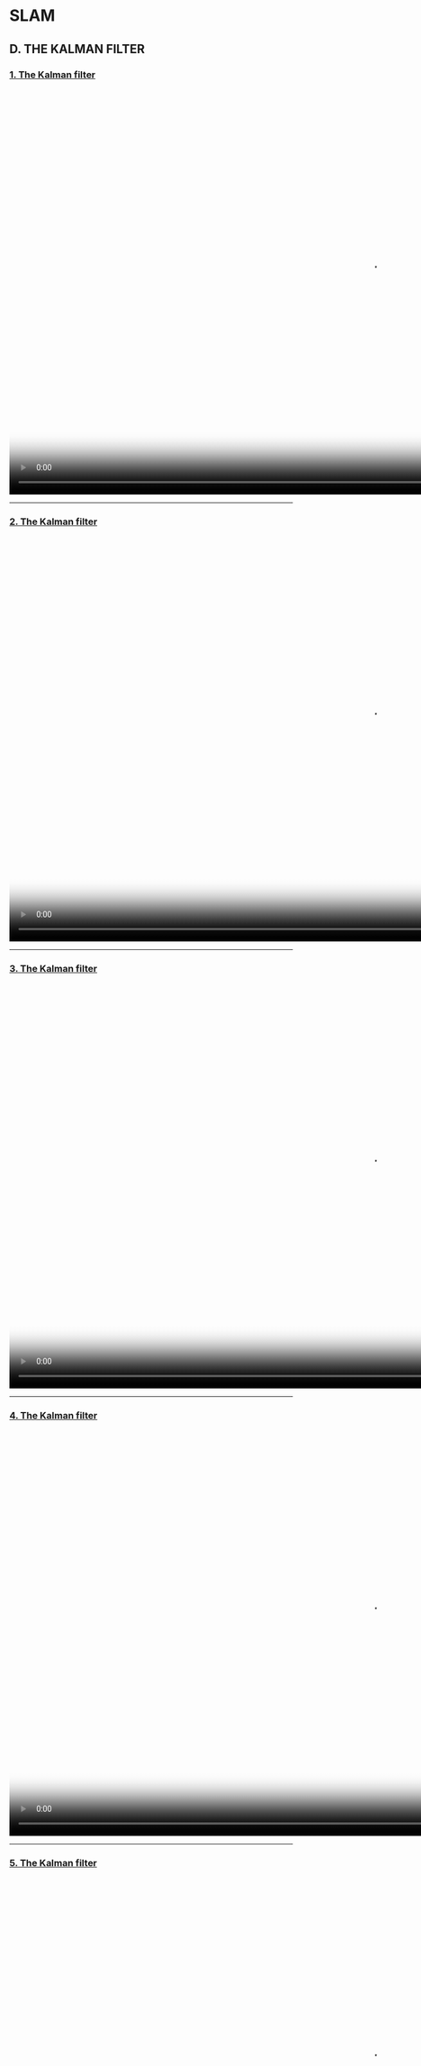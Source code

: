 # SLAM

## D. THE KALMAN FILTER

### [1. The Kalman filter ](https://www.youtube.com/watch?v=xN6OEwudmwo&list=PLpUPoM7Rgzi_7YWn14Va2FODh7LzADBSm&index=27)

<video id="01-The_Kalman_filter" width="1280" height="720" poster="FIGURES/C01.png" controls preload="auto">
  <source src="VIDEOS/V01.mp4" type="video/mp4">
Your browser does not support the video tag.
</video>

---

### [2. The Kalman filter](https://www.youtube.com/watch?v=xN6OEwudmwo&list=PLpUPoM7Rgzi_7YWn14Va2FODh7LzADBSm&index=28)

<video id="02-The_Kalman_filter" width="1280" height="720" poster="FIGURES/C02.png" controls preload="auto">
  <source src="VIDEOS/V02.mp4" type="video/mp4">
Your browser does not support the video tag.
</video>

---

### [3. The Kalman filter](https://www.youtube.com/watch?v=xN6OEwudmwo&list=PLpUPoM7Rgzi_7YWn14Va2FODh7LzADBSm&index=29)

<video id="03-The_Kalman_filter" width="1280" height="720" poster="FIGURES/C03.png" controls preload="auto">
  <source src="VIDEOS/V03.mp4" type="video/mp4">
Your browser does not support the video tag.
</video>

---

### [4. The Kalman filter](https://www.youtube.com/watch?v=xN6OEwudmwo&list=PLpUPoM7Rgzi_7YWn14Va2FODh7LzADBSm&index=30)

<video id="04-The_Kalman_filter" width="1280" height="720" poster="FIGURES/C04.png" controls preload="auto">
  <source src="VIDEOS/V04.mp4" type="video/mp4">
Your browser does not support the video tag.
</video>

---

### [5. The Kalman filter](https://www.youtube.com/watch?v=xN6OEwudmwo&list=PLpUPoM7Rgzi_7YWn14Va2FODh7LzADBSm&index=31)

<video id="05-The_Kalman_filter" width="1280" height="720" poster="FIGURES/C05.png" controls preload="auto">
  <source src="VIDEOS/V05.mp4" type="video/mp4">
Your browser does not support the video tag.
</video>

---

### [6. The Kalman filter](https://www.youtube.com/watch?v=xN6OEwudmwo&list=PLpUPoM7Rgzi_7YWn14Va2FODh7LzADBSm&index=32)

<video id="06-The_Kalman_filter" width="1280" height="720" poster="FIGURES/C06.png" controls preload="auto">
  <source src="VIDEOS/V06.mp4" type="video/mp4">
Your browser does not support the video tag.
</video>

---

### [7. The Kalman filter](https://www.youtube.com/watch?v=xN6OEwudmwo&list=PLpUPoM7Rgzi_7YWn14Va2FODh7LzADBSm&index=33)

<video id="07-The_Kalman_filter" width="1280" height="720" poster="FIGURES/C07.png" controls preload="auto">
  <source src="VIDEOS/V07.mp4" type="video/mp4">
Your browser does not support the video tag.
</video>

---

### [8. The Kalman filter](https://www.youtube.com/watch?v=xN6OEwudmwo&list=PLpUPoM7Rgzi_7YWn14Va2FODh7LzADBSm&index=34)

<video id="08-The_Kalman_filter" width="1280" height="720" poster="FIGURES/C08.png" controls preload="auto">
  <source src="VIDEOS/V08.mp4" type="video/mp4">
Your browser does not support the video tag.
</video>

---

### [9. The Kalman filter](https://www.youtube.com/watch?v=xN6OEwudmwo&list=PLpUPoM7Rgzi_7YWn14Va2FODh7LzADBSm&index=35)

<video id="09-The_Kalman_filter" width="1280" height="720" poster="FIGURES/C09.png" controls preload="auto">
  <source src="VIDEOS/V09.mp4" type="video/mp4">
Your browser does not support the video tag.
</video>

---

### [10. The Kalman filter](https://www.youtube.com/watch?v=xN6OEwudmwo&list=PLpUPoM7Rgzi_7YWn14Va2FODh7LzADBSm&index=36)

<video id="10-The_Kalman_filter" width="1280" height="720" poster="FIGURES/C10.png" controls preload="auto">
  <source src="VIDEOS/V10.mp4" type="video/mp4">
Your browser does not support the video tag.
</video>

### [11. The Kalman filter](https://www.youtube.com/watch?v=xN6OEwudmwo&list=PLpUPoM7Rgzi_7YWn14Va2FODh7LzADBSm&index=37)

<video id="11-The_Kalman_filter" width="1280" height="720" poster="FIGURES/C11.png" controls preload="auto">
  <source src="VIDEOS/V11.mp4" type="video/mp4">
Your browser does not support the video tag.
</video>

### [12. The Kalman filter](https://www.youtube.com/watch?v=xN6OEwudmwo&list=PLpUPoM7Rgzi_7YWn14Va2FODh7LzADBSm&index=38)

<video id="12-The_Kalman_filter" width="1280" height="720" poster="FIGURES/C12.png" controls preload="auto">
  <source src="VIDEOS/V12.mp4" type="video/mp4">
Your browser does not support the video tag.
</video>

### [13. The Kalman filter](https://www.youtube.com/watch?v=xN6OEwudmwo&list=PLpUPoM7Rgzi_7YWn14Va2FODh7LzADBSm&index=39)

<video id="13-The_Kalman_filter" width="1280" height="720" poster="FIGURES/C13.png" controls preload="auto">
  <source src="VIDEOS/V13.mp4" type="video/mp4">
Your browser does not support the video tag.
</video>

### [14. The Kalman filter](https://www.youtube.com/watch?v=xN6OEwudmwo&list=PLpUPoM7Rgzi_7YWn14Va2FODh7LzADBSm&index=40)
<video id="14-The_Kalman_filter" width="1280" height="720" poster="FIGURES/C14.png" controls preload="auto">
  <source src="VIDEOS/V14.mp4" type="video/mp4">
Your browser does not support the video tag.
</video>

### [15. The Kalman filter](https://www.youtube.com/watch?v=xN6OEwudmwo&list=PLpUPoM7Rgzi_7YWn14Va2FODh7LzADBSm&index=41)
<video id="15-The_Kalman_filter" width="1280" height="720" poster="FIGURES/C15.png" controls preload="auto">
  <source src="VIDEOS/V15.mp4" type="video/mp4">
Your browser does not support the video tag.
</video>

### [16. The Kalman filter](https://www.youtube.com/watch?v=xN6OEwudmwo&list=PLpUPoM7Rgzi_7YWn14Va2FODh7LzADBSm&index=42)
<video id="16-The_Kalman_filter" width="1280" height="720" poster="FIGURES/C16.png" controls preload="auto">
  <source src="VIDEOS/V16.mp4" type="video/mp4">
Your browser does not support the video tag.
</video>

### [17. The Kalman filter](https://www.youtube.com/watch?v=xN6OEwudmwo&list=PLpUPoM7Rgzi_7YWn14Va2FODh7LzADBSm&index=43)
<video id="17-The_Kalman_filter" width="1280" height="720" poster="FIGURES/C17.png" controls preload="auto">
  <source src="VIDEOS/V17.mp4" type="video/mp4">
Your browser does not support the video tag.
</video>

### [18. The Kalman filter](https://www.youtube.com/watch?v=xN6OEwudmwo&list=PLpUPoM7Rgzi_7YWn14Va2FODh7LzADBSm&index=44)
<video id="18-The_Kalman_filter" width="1280" height="720" poster="FIGURES/C18.png" controls preload="auto">
  <source src="VIDEOS/V18.mp4" type="video/mp4">
Your browser does not support the video tag.
</video>
